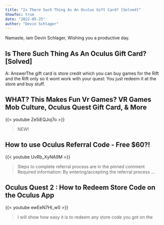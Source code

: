 ```yaml
---
title: "Is There Such Thing As An Oculus Gift Card? [Solved]"
ShowToc: true 
date: "2022-05-25"
author: "Devin Schlager" 
---
```


Namaste, iam Devin Schlager, Wishing you a productive day.
## Is There Such Thing As An Oculus Gift Card? [Solved]
 A: AnswerThe gift card is store credit which you can buy games for the Rift and the Rift only so it wont work with your quest: You just redeem it at the store and buy stuff.

## WHAT? This Makes Fun Vr Games? VR Games Mob Culture, Oculus Quest Gift Card, & More
{{< youtube Ze5iEQJoj7o >}}
>NEW! 

## How to use Oculus Referral Code - Free $60?!
{{< youtube UvRb_XyNA9M >}}
>Steps to complete referral process are in the pinned comment Required information: By entering/accepting the referral process ...

## Oculus Quest 2 : How to Redeem Store Code on the Oculus App
{{< youtube ewEeN7Hl_w0 >}}
>I will show how easy it is to redeem any store code you got on the 

